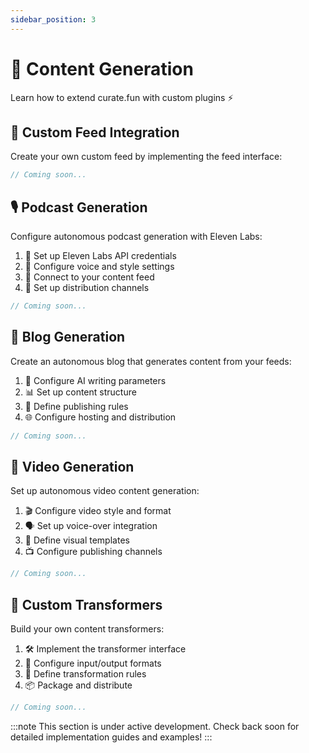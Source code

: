 ```yaml
---
sidebar_position: 3
---
```


# 🎨 Content Generation

Learn how to extend curate.fun with custom plugins ⚡

## 🔌 Custom Feed Integration

Create your own custom feed by implementing the feed interface:

```typescript
// Coming soon...
```

## 🎙️ Podcast Generation

Configure autonomous podcast generation with Eleven Labs:

1. 🔑 Set up Eleven Labs API credentials
2. 🎯 Configure voice and style settings
3. 🔄 Connect to your content feed
4. 📢 Set up distribution channels

```typescript
// Coming soon...
```

## 📝 Blog Generation

Create an autonomous blog that generates content from your feeds:

1. 🤖 Configure AI writing parameters
2. 📊 Set up content structure
3. 🎯 Define publishing rules
4. 🌐 Configure hosting and distribution

```typescript
// Coming soon...
```

## 🎥 Video Generation

Set up autonomous video content generation:

1. 🎬 Configure video style and format
2. 🗣️ Set up voice-over integration
3. 🎨 Define visual templates
4. 📺 Configure publishing channels

```typescript
// Coming soon...
```

## 🔄 Custom Transformers

Build your own content transformers:

1. 🛠️ Implement the transformer interface
2. 🔌 Configure input/output formats
3. 🎯 Define transformation rules
4. 📦 Package and distribute

```typescript
// Coming soon...
```

:::note
This section is under active development. Check back soon for detailed implementation guides and examples!
:::
